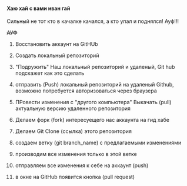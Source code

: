 #### Хаю хай с вами иван гай

Сильный не тот кто в качалке качался, а кто упал и поднялся! Ауф!!!

~~АУФ~~

1. Восстановить аккаунт на GitHUb
2. Создать локальный репозиторий
3. "Подружить" Наш локальный репозиторий и удаленый, Git hub подскажет как это сделать
4. отправить (Push) локальный репозиторий на удаленый Github, возможно потребуется авторизоваться через браузера
5. ПРовести изменения с "другого компьютера"
Выкачать (pull) актуальную версию удаленного репозитория


1. Делаем форк (fork) интересуещего нас аккаунта на гид хабе
2. Делаем Git Clone (ссылка) этого репозитория
3. создаем ветку (git branch_name) c предлагаемыми изменениями
4. производим все изменения только в этой ветке
5. отправляем все изменения к себе на аккаунт (push)
6. в окне на GitHub появится кнопка (pull request)